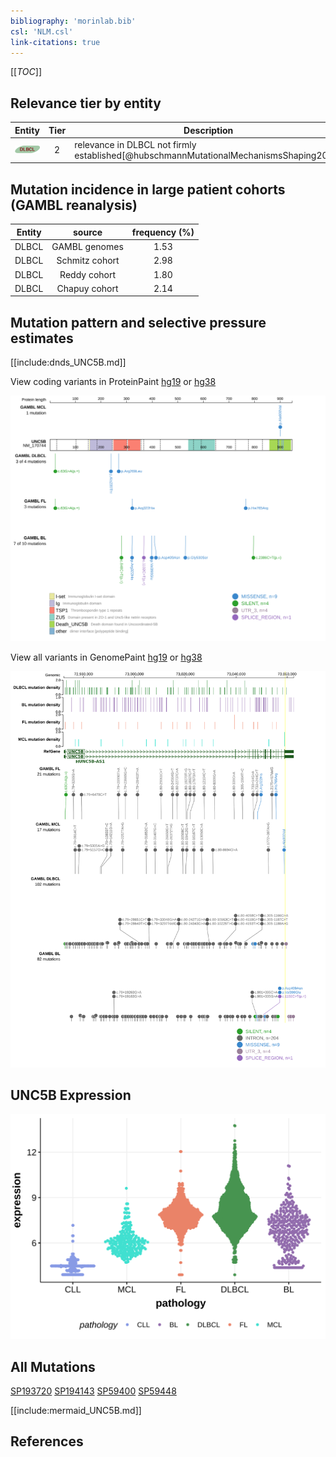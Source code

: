 ```yaml
---
bibliography: 'morinlab.bib'
csl: 'NLM.csl'
link-citations: true
---
```

[[_TOC_]]


## Relevance tier by entity

|Entity|Tier|Description                              |
|:------:|:----:|-----------------------------------------|
|![DLBCL](images/icons/DLBCL_tier2.png) |2   |relevance in DLBCL not firmly established[@hubschmannMutationalMechanismsShaping2021]|

## Mutation incidence in large patient cohorts (GAMBL reanalysis)

|Entity|source        |frequency (%)|
|:------:|:--------------:|:-------------:|
|DLBCL |GAMBL genomes |1.53         |
|DLBCL |Schmitz cohort|2.98         |
|DLBCL |Reddy cohort  |1.80         |
|DLBCL |Chapuy cohort |2.14         |

## Mutation pattern and selective pressure estimates

[[include:dnds_UNC5B.md]]

 
View coding variants in ProteinPaint [hg19](https://morinlab.github.io/LLMPP/GAMBL/UNC5B_protein.html)  or [hg38](https://morinlab.github.io/LLMPP/GAMBL/UNC5B_protein_hg38.html)

![](images/proteinpaint/UNC5B_NM_170744.svg)

View all variants in GenomePaint [hg19](https://morinlab.github.io/LLMPP/GAMBL/UNC5B.html)  or [hg38](https://morinlab.github.io/LLMPP/GAMBL/UNC5B_hg38.html)

![](images/proteinpaint/UNC5B.svg)

## UNC5B Expression
![](images/gene_expression/UNC5B_by_pathology.svg)
<!-- ORIGIN: hubschmannMutationalMechanismsShaping2021b -->
<!-- DLBCL: hubschmannMutationalMechanismsShaping2021b -->

## All Mutations

[SP193720](https://www.bcgsc.ca/downloads/morinlab/GAMBL/MALY/SP193720.html)
[SP194143](https://www.bcgsc.ca/downloads/morinlab/GAMBL/MALY/SP194143.html)
[SP59400](https://www.bcgsc.ca/downloads/morinlab/GAMBL/MALY/SP59400.html)
[SP59448](https://www.bcgsc.ca/downloads/morinlab/GAMBL/MALY/SP59448.html)

[[include:mermaid_UNC5B.md]]

## References

